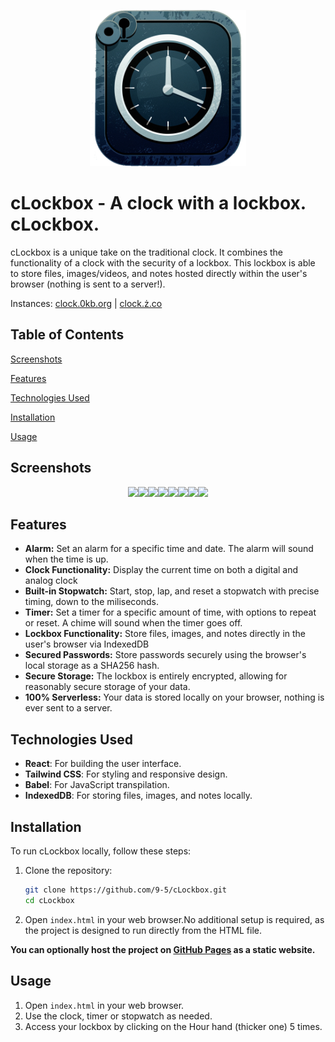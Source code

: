 <p align="center"><img src="assets\cLockbox.png" height="250" width="250"/></p>

# cLockbox - A clock with a lockbox. cLockbox.

cLockbox is a unique take on the traditional clock. It combines the functionality of a clock with the security of a lockbox. This lockbox is able to store files, images/videos, and notes hosted directly within the user's browser (nothing is sent to a server!).


Instances: [clock.0kb.org](https://clock.0kb.org) | [clock.ż.co](https://clock.ż.co/)

## Table of Contents

[Screenshots](#screenshots)

[Features](#features)

[Technologies Used](#technologies-used)

[Installation](#installation)

[Usage](#usage)

## Screenshots
<div align="center">
<img src="https://github.com/user-attachments/assets/db55881f-8c6a-42bd-a930-5ca1ebf54e1b" width="23%"></img><img src="https://github.com/user-attachments/assets/a1b2c8c4-91e0-4ea1-8cdf-58f360343df3" width="23%"></img><img src="https://github.com/user-attachments/assets/d3f8ed05-39e8-4627-8005-2e200a4f4fcb" width="23%"></img><img src="https://github.com/user-attachments/assets/70858431-b895-461b-81f7-6fce69ae8377" width="23%"></img><img src="https://github.com/user-attachments/assets/6140b70a-deb2-439e-be0a-4d5ebf1b3629" width="23%"></img><img src="https://github.com/user-attachments/assets/c0c2e048-c422-42fb-9e0a-77dae429d5cf" width="23%"></img><img src="https://github.com/user-attachments/assets/3c7b51ea-2fb8-4b64-bab7-89b24798af41" width="23%"></img><img src="https://github.com/user-attachments/assets/d68a0c4a-2e2f-4241-bf27-4725077e7db8" width="23%"></img>
</div>

## Features

- **Alarm:** Set an alarm for a specific time and date. The alarm will sound when the time is up.
- **Clock Functionality:** Display the current time on both a digital and analog clock
- **Built-in Stopwatch:** Start, stop, lap, and reset a stopwatch with precise timing, down to the miliseconds.
- **Timer:** Set a timer for a specific amount of time, with options to repeat or reset. A chime will sound when the timer goes off.
- **Lockbox Functionality:** Store files, images, and notes directly in the user's browser via IndexedDB
- **Secured Passwords:** Store passwords securely using the browser's local storage as a SHA256 hash.
- **Secure Storage:** The lockbox is entirely encrypted, allowing for reasonably secure storage of your data.
- **100% Serverless:** Your data is stored locally on your browser, nothing is ever sent to a server.

## Technologies Used

- **React**: For building the user interface.
- **Tailwind CSS**: For styling and responsive design.
- **Babel**: For JavaScript transpilation.
- **IndexedDB**: For storing files, images, and notes locally.

## Installation

To run cLockbox locally, follow these steps:

1. Clone the repository:
   ```bash
   git clone https://github.com/9-5/cLockbox.git
   cd cLockbox
   ```

2. Open `index.html` in your web browser.No additional setup is required, as the project is designed to run directly from the HTML file.

**You can optionally host the project on [GitHub Pages](https://pages.github.com/) as a static website.**

## Usage
1. Open `index.html` in your web browser.
2. Use the clock, timer or stopwatch as needed.
3. Access your lockbox by clicking on the Hour hand (thicker one) 5 times.
